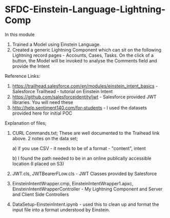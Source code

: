 # SFDC-Einstein-Language-Lightning-Comp

In this module
1) Trained a Model using Einstein Language. 
2) Created a generic Lightning Component which can sit on the following Lightning record pages - Accounts, Cases, Tasks. On the click of a button, the Model will be invoked to analyse the Comments field and provide the Intent

Reference Links:
1) https://trailhead.salesforce.com/en/modules/einstein_intent_basics - Salesforce Trailhead - tutorial on Einstein Intent
2) https://github.com/salesforceidentity/jwt - Salesforce provided JWT libraries. You will need these
3) http://help.sentiment140.com/for-students - I used the datasets provided here for initial POC

Explanation of files;
1) CURL Commands.txt;
  These are well documented to the Traihead link above. 2 notes on the data set;
  
      a) if you use CSV - it needs to be of a format - "content", intent
  
      b) I found the path needed to be in an online publically accessible location (I placed on S3)

2) JWT.cls, JWTBearerFLow.cls - JWT Classes provided by Salesforce

3) EinsteinIntentWrapper.cmp, EinsteinIntentWrapper1.apxc, EinsteinIntentWrapperController - My Lightning Component and Server and Client Side Controllers

4) DataSetup-EinsteinIntent.ipynb - used this to clean up and format the input file into a format understood by Einstein.
